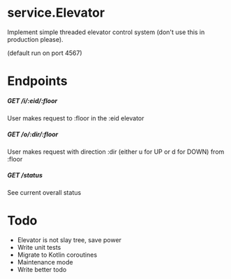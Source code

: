 # service.Elevator

Implement simple threaded elevator control system (don't use this in production please).

(default run on port 4567)

# Endpoints

##### GET /i/:eid/:floor

User makes request to :floor in the :eid elevator


##### GET /o/:dir/:floor

User makes request with direction :dir (either u for UP or d for DOWN) from :floor

##### GET /status

See current overall status

# Todo

* Elevator is not slay tree, save power
* Write unit tests
* Migrate to Kotlin coroutines
* Maintenance mode
* Write better todo

